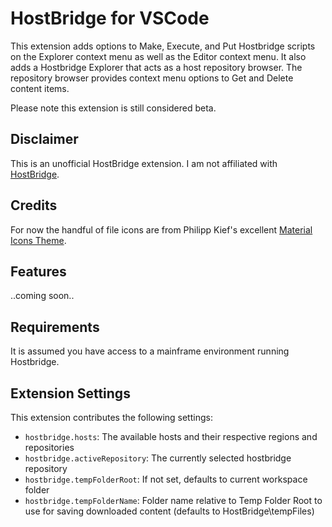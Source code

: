 # HostBridge for VSCode

This extension adds options to Make, Execute, and Put Hostbridge scripts on the Explorer context menu as well as the Editor context menu.  It also adds a Hostbridge Explorer that acts as a host repository browser.  The repository browser provides context menu options to Get and Delete content items.

Please note this extension is still considered beta.

## Disclaimer
This is an unofficial HostBridge extension.  I am not affiliated with [HostBridge](http://www.hostbridge.com).

## Credits
For now the handful of file icons are from Philipp Kief's excellent [Material Icons Theme](https://marketplace.visualstudio.com/items?itemName=PKief.material-icon-theme).

## Features

..coming soon..

## Requirements

It is assumed you have access to a mainframe environment running Hostbridge.

## Extension Settings

This extension contributes the following settings:

* `hostbridge.hosts`: The available hosts and their respective regions and repositories
* `hostbridge.activeRepository`: The currently selected hostbridge repository
* `hostbridge.tempFolderRoot`: If not set, defaults to current workspace folder
* `hostbridge.tempFolderName`: Folder name relative to Temp Folder Root to use for saving downloaded content (defaults to HostBridge\tempFiles)


